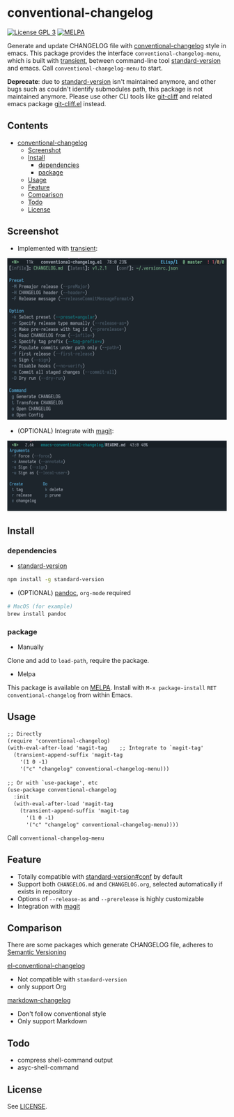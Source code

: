 # conventional-changelog

[![License GPL 3](https://img.shields.io/badge/license-GPL_3-green.svg?style=flat)](LICENSE)
[![MELPA](http://melpa.org/packages/conventional-changelog-badge.svg)](http://melpa.org/#/conventional-changelog)

Generate and update CHANGELOG file with [conventional-changelog][conventional-changelog] style in emacs.
This package provides the interface `conventional-changelog-menu`, which is
built with [transient][transient], between command-line tool [standard-version][standard-version] and emacs.
Call `conventional-changelog-menu` to start.

**Deprecate**: due to [standard-version][standard-version] isn't maintained anymore, and other bugs such as couldn't
identify submodules path, this package is not maintained anymore. Please use other CLI tools like [git-cliff](https://github.com/orhun/git-cliff)
and related emacs package [git-cliff.el](https://github.com/liuyinz/git-cliff.el) instead.

<!-- markdown-toc start -->

## Contents

- [conventional-changelog](#conventional-changelog)
  - [Screenshot](#screenshot)
  - [Install](#install)
    - [dependencies](#dependencies)
    - [package](#package)
  - [Usage](#usage)
  - [Feature](#feature)
  - [Comparison](#comparison)
  - [Todo](#todo)
  - [License](#license)

<!-- markdown-toc end -->

## Screenshot

- Implemented with [transient][transient]:

![conventional-changelog-menu](image/conventional-changelog-menu.png)

- (OPTIONAL) Integrate with [magit][magit]:

![integrate-magit](image/integrate-magit.png)

## Install

### dependencies

- [standard-version][standard-version]

```sh
npm install -g standard-version
```

- (OPTIONAL) [pandoc][pandoc-install], `org-mode` required

```sh
# MacOS (for example)
brew install pandoc
```

### package

- Manually

Clone and add to `load-path`, require the package.

- Melpa

This package is available on [MELPA][melpa].
Install with `M-x package-install` `RET` `conventional-changelog` from within Emacs.

## Usage

```elisp
;; Directly
(require 'conventional-changelog)
(with-eval-after-load 'magit-tag    ;; Integrate to `magit-tag'
  (transient-append-suffix 'magit-tag
    '(1 0 -1)
    '("c" "changelog" conventional-changelog-menu)))

;; Or with `use-package', etc
(use-package conventional-changelog
  :init
  (with-eval-after-load 'magit-tag
    (transient-append-suffix 'magit-tag
      '(1 0 -1)
      '("c" "changelog" conventional-changelog-menu))))
```

Call `conventional-changelog-menu`

## Feature

- Totally compatible with [standard-version#conf][standard-version#conf] by default
- Support both `CHANGELOG.md` and `CHANGELOG.org`, selected automatically if exists in repository
- Options of `--release-as` and `--prerelease` is highly customizable
- Integration with [magit][magit]

## Comparison

There are some packages which generate CHANGELOG file, adheres to [Semantic Versioning][semantic versioning]

[el-conventional-changelog][el-conventional-changelog]

- Not compatible with `standard-version`
- only support Org

[markdown-changelog][markdown-changelog]

- Don't follow conventional style
- Only support Markdown

## Todo

- compress shell-command output
- asyc-shell-command

## License

See [LICENSE](LICENSE).

[conventional-changelog]: https://github.com/conventional-changelog/conventional-changelog
[transient]: https://github.com/magit/transient
[standard-version]: https://github.com/conventional-changelog/standard-version#as-global-bin
[magit]: https://github.com/magit/magit
[pandoc-install]: https://github.com/jgm/pandoc/blob/master/INSTALL.md
[standard-version#conf]: https://github.com/conventional-changelog/standard-version#configuration
[semantic versioning]: https://semver.org
[el-conventional-changelog]: https://github.com/johnlepikhin/el-conventional-changelog
[markdown-changelog]: https://github.com/plandes/markdown-changelog
[melpa]: http://melpa.org/#/conventional-changelog
